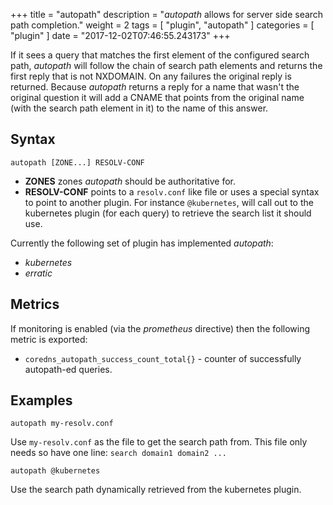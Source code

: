 +++
title = "autopath"
description = "*autopath* allows for server side search path completion."
weight = 2
tags = [ "plugin", "autopath" ]
categories = [ "plugin" ]
date = "2017-12-02T07:46:55.243173"
+++

If it sees a query that matches the first element of the configured search path, *autopath* will
follow the chain of search path elements and returns the first reply that is not NXDOMAIN. On any
failures the original reply is returned. Because *autopath* returns a reply for a name that wasn't
the original question it will add a CNAME that points from the original name (with the search path
element in it) to the name of this answer.

## Syntax

~~~
autopath [ZONE...] RESOLV-CONF
~~~

* **ZONES** zones *autopath* should be authoritative for.
* **RESOLV-CONF** points to a `resolv.conf` like file or uses a special syntax to point to another
  plugin. For instance `@kubernetes`, will call out to the kubernetes plugin (for each
  query) to retrieve the search list it should use.

Currently the following set of plugin has implemented *autopath*:

* *kubernetes*
* *erratic*

## Metrics
 
If monitoring is enabled (via the *prometheus* directive) then the following metric is exported:
 
* `coredns_autopath_success_count_total{}` - counter of successfully autopath-ed queries.

## Examples

~~~
autopath my-resolv.conf
~~~

Use `my-resolv.conf` as the file to get the search path from. This file only needs so have one line:
`search domain1 domain2 ...`

~~~
autopath @kubernetes
~~~

Use the search path dynamically retrieved from the kubernetes plugin.

